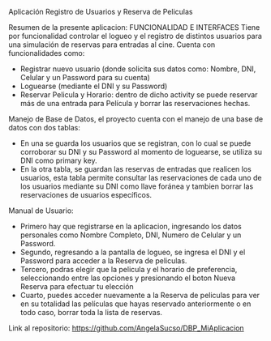 Aplicación Registro de Usuarios y Reserva de Peliculas

Resumen de la presente aplicacion:
FUNCIONALIDAD E INTERFACES
Tiene por funcionalidad controlar el logueo y el registro de distintos usuarios para una simulación de reservas para entradas al cine.
Cuenta con funcionalidades como:
- Registrar nuevo usuario (donde solicita sus datos como: Nombre, DNI, Celular y un Password para su cuenta)
- Loguearse (mediante el DNI y su Password)
- Reservar Pelicula y Horario: dentro de dicho activity se puede reservar más de una entrada para Película y borrar las reservaciones hechas.

Manejo de Base de Datos, el proyecto cuenta con el manejo de una base de datos con dos tablas:
- En una se guarda los usuarios que se registran, con lo cual se puede corroborar su DNI y su Password al momento de loguearse, se utiliza su DNI como primary key.
- En la otra tabla, se guardan las reservas de entradas que realicen los usuarios, esta tabla permite consultar las reservaciones de cada uno de los usuarios mediante su DNI como llave foránea y tambien borrar las reservaciones de usuarios específicos.

Manual de Usuario:
- Primero hay que registrarse en la aplicacion, ingresando los datos personales como Nombre Completo, DNI, Numero de Celular y un Password.
- Segundo, regresando a la pantalla de logueo, se ingresa el DNI y el Password para acceder a la Reserva de peliculas.
- Tercero, podras elegir que la pelicula y el horario de preferencia, seleccionando entre las opciones y presionando el boton Nueva Reserva para efectuar tu elección
- Cuarto, puedes acceder nuevamente a la Reserva de peliculas para ver en su totalidad las películas que hayas reservado anteriormente o en todo caso, borrar toda la lista de reservas.

Link al repositorio: https://github.com/AngelaSucso/DBP_MiAplicacion
